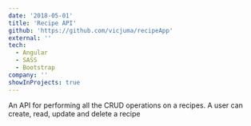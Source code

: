 ```yaml
---
date: '2018-05-01'
title: 'Recipe API'
github: 'https://github.com/vicjuma/recipeApp'
external: ''
tech:
  - Angular
  - SASS
  - Bootstrap
company: ''
showInProjects: true
---
```


An API for performing all the CRUD operations on a recipes. A user can create, read, update and delete a recipe
